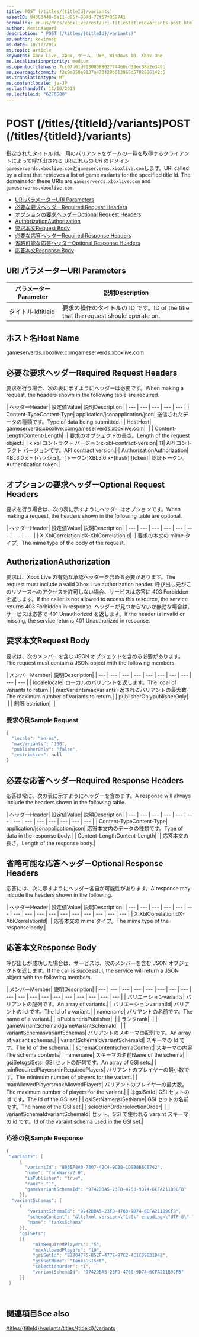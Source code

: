 ```yaml
---
title: POST (/titles/{titleId}/variants)
assetID: 84303448-5a11-d96f-907d-77f57f859741
permalink: en-us/docs/xboxlive/rest/uri-titlestitleidvariants-post.html
author: KevinAsgari
description: " POST (/titles/{titleId}/variants)"
ms.author: kevinasg
ms.date: 10/12/2017
ms.topic: article
keywords: Xbox Live, Xbox, ゲーム, UWP, Windows 10, Xbox One
ms.localizationpriority: medium
ms.openlocfilehash: 7cc67b61d9130838802774460cd38ec08e2e349b
ms.sourcegitcommit: f2c9a050a9137a473f28b613968d5782866142c6
ms.translationtype: MT
ms.contentlocale: ja-JP
ms.lasthandoff: 11/10/2018
ms.locfileid: "6276580"
---
```

# <a name="post-titlestitleidvariants"></a><span data-ttu-id="58cda-104">POST (/titles/{titleId}/variants)</span><span class="sxs-lookup"><span data-stu-id="58cda-104">POST (/titles/{titleId}/variants)</span></span>
<span data-ttu-id="58cda-105">指定されたタイトル id。 用のバリアントをゲームの一覧を取得するクライアントによって呼び出される URIこれらの Uri のドメイン`gameserverds.xboxlive.com`と`gameserverms.xboxlive.com`します。</span><span class="sxs-lookup"><span data-stu-id="58cda-105">URI called by a client that retrieves a list of game variants for the specified title Id. The domains for these URIs are `gameserverds.xboxlive.com` and `gameserverms.xboxlive.com`.</span></span>
 
  * [<span data-ttu-id="58cda-106">URI パラメーター</span><span class="sxs-lookup"><span data-stu-id="58cda-106">URI Parameters</span></span>](#ID4EZ)
  * [<span data-ttu-id="58cda-107">必要な要求ヘッダー</span><span class="sxs-lookup"><span data-stu-id="58cda-107">Required Request Headers</span></span>](#ID4EIB)
  * [<span data-ttu-id="58cda-108">オプションの要求ヘッダー</span><span class="sxs-lookup"><span data-stu-id="58cda-108">Optional Request Headers</span></span>](#ID4EED)
  * [<span data-ttu-id="58cda-109">Authorization</span><span class="sxs-lookup"><span data-stu-id="58cda-109">Authorization</span></span>](#ID4E3D)
  * [<span data-ttu-id="58cda-110">要求本文</span><span class="sxs-lookup"><span data-stu-id="58cda-110">Request Body</span></span>](#ID4EEE)
  * [<span data-ttu-id="58cda-111">必要な応答ヘッダー</span><span class="sxs-lookup"><span data-stu-id="58cda-111">Required Response Headers</span></span>](#ID4ELF)
  * [<span data-ttu-id="58cda-112">省略可能な応答ヘッダー</span><span class="sxs-lookup"><span data-stu-id="58cda-112">Optional Response Headers</span></span>](#ID4EMG)
  * [<span data-ttu-id="58cda-113">応答本文</span><span class="sxs-lookup"><span data-stu-id="58cda-113">Response Body</span></span>](#ID4EEH)
 
<a id="ID4EZ"></a>

 
## <a name="uri-parameters"></a><span data-ttu-id="58cda-114">URI パラメーター</span><span class="sxs-lookup"><span data-stu-id="58cda-114">URI Parameters</span></span>
 
| <span data-ttu-id="58cda-115">パラメーター</span><span class="sxs-lookup"><span data-stu-id="58cda-115">Parameter</span></span>| <span data-ttu-id="58cda-116">説明</span><span class="sxs-lookup"><span data-stu-id="58cda-116">Description</span></span>| 
| --- | --- | 
| <span data-ttu-id="58cda-117">タイトル id</span><span class="sxs-lookup"><span data-stu-id="58cda-117">titleid</span></span>| <span data-ttu-id="58cda-118">要求の操作のタイトルの ID です。</span><span class="sxs-lookup"><span data-stu-id="58cda-118">ID of the title that the request should operate on.</span></span>| 
  
<a id="ID5EG"></a>

 
## <a name="host-name"></a><span data-ttu-id="58cda-119">ホスト名</span><span class="sxs-lookup"><span data-stu-id="58cda-119">Host Name</span></span>

<span data-ttu-id="58cda-120">gameserverds.xboxlive.com</span><span class="sxs-lookup"><span data-stu-id="58cda-120">gameserverds.xboxlive.com</span></span>
 
<a id="ID4EIB"></a>

 
## <a name="required-request-headers"></a><span data-ttu-id="58cda-121">必要な要求ヘッダー</span><span class="sxs-lookup"><span data-stu-id="58cda-121">Required Request Headers</span></span>
 
<span data-ttu-id="58cda-122">要求を行う場合、次の表に示すようにヘッダーは必要です。</span><span class="sxs-lookup"><span data-stu-id="58cda-122">When making a request, the headers shown in the following table are required.</span></span>
 
| <span data-ttu-id="58cda-123">ヘッダー</span><span class="sxs-lookup"><span data-stu-id="58cda-123">Header</span></span>| <span data-ttu-id="58cda-124">設定値</span><span class="sxs-lookup"><span data-stu-id="58cda-124">Value</span></span>| <span data-ttu-id="58cda-125">説明</span><span class="sxs-lookup"><span data-stu-id="58cda-125">Description</span></span>| 
| --- | --- | --- | --- | --- | 
| <span data-ttu-id="58cda-126">Content-Type</span><span class="sxs-lookup"><span data-stu-id="58cda-126">Content-Type</span></span>| <span data-ttu-id="58cda-127">application/json</span><span class="sxs-lookup"><span data-stu-id="58cda-127">application/json</span></span>| <span data-ttu-id="58cda-128">送信されたデータの種類です。</span><span class="sxs-lookup"><span data-stu-id="58cda-128">Type of data being submitted.</span></span>| 
| <span data-ttu-id="58cda-129">Host</span><span class="sxs-lookup"><span data-stu-id="58cda-129">Host</span></span>| <span data-ttu-id="58cda-130">gameserverds.xboxlive.com</span><span class="sxs-lookup"><span data-stu-id="58cda-130">gameserverds.xboxlive.com</span></span>|  | 
| <span data-ttu-id="58cda-131">Content-Length</span><span class="sxs-lookup"><span data-stu-id="58cda-131">Content-Length</span></span>|  | <span data-ttu-id="58cda-132">要求のオブジェクトの長さ。</span><span class="sxs-lookup"><span data-stu-id="58cda-132">Length of the request object.</span></span>| 
| <span data-ttu-id="58cda-133">x xbl コントラクト バージョン</span><span class="sxs-lookup"><span data-stu-id="58cda-133">x-xbl-contract-version</span></span>| <span data-ttu-id="58cda-134">1</span><span class="sxs-lookup"><span data-stu-id="58cda-134">1</span></span>| <span data-ttu-id="58cda-135">API コントラクト バージョンです。</span><span class="sxs-lookup"><span data-stu-id="58cda-135">API contract version.</span></span>| 
| <span data-ttu-id="58cda-136">Authorization</span><span class="sxs-lookup"><span data-stu-id="58cda-136">Authorization</span></span>| <span data-ttu-id="58cda-137">XBL3.0 x = [ハッシュ]。[トークン]</span><span class="sxs-lookup"><span data-stu-id="58cda-137">XBL3.0 x=[hash];[token]</span></span>| <span data-ttu-id="58cda-138">認証トークン。</span><span class="sxs-lookup"><span data-stu-id="58cda-138">Authentication token.</span></span>| 
  
<a id="ID4EED"></a>

 
## <a name="optional-request-headers"></a><span data-ttu-id="58cda-139">オプションの要求ヘッダー</span><span class="sxs-lookup"><span data-stu-id="58cda-139">Optional Request Headers</span></span>
 
<span data-ttu-id="58cda-140">要求を行う場合は、次の表に示すようにヘッダーはオプションです。</span><span class="sxs-lookup"><span data-stu-id="58cda-140">When making a request, the headers shown in the following table are optional.</span></span>
 
| <span data-ttu-id="58cda-141">ヘッダー</span><span class="sxs-lookup"><span data-stu-id="58cda-141">Header</span></span>| <span data-ttu-id="58cda-142">設定値</span><span class="sxs-lookup"><span data-stu-id="58cda-142">Value</span></span>| <span data-ttu-id="58cda-143">説明</span><span class="sxs-lookup"><span data-stu-id="58cda-143">Description</span></span>| 
| --- | --- | --- | --- | --- | --- | --- | --- | 
| <span data-ttu-id="58cda-144">X XblCorrelationId</span><span class="sxs-lookup"><span data-stu-id="58cda-144">X-XblCorrelationId</span></span>|  | <span data-ttu-id="58cda-145">要求の本文の mime タイプ。</span><span class="sxs-lookup"><span data-stu-id="58cda-145">The mime type of the body of the request.</span></span>| 
  
<a id="ID4E3D"></a>

 
## <a name="authorization"></a><span data-ttu-id="58cda-146">Authorization</span><span class="sxs-lookup"><span data-stu-id="58cda-146">Authorization</span></span>

<span data-ttu-id="58cda-147">要求は、Xbox Live の有効な承認ヘッダーを含める必要があります。</span><span class="sxs-lookup"><span data-stu-id="58cda-147">The request must include a valid Xbox Live authorization header.</span></span> <span data-ttu-id="58cda-148">呼び出し元がこのリソースへのアクセスを許可しない場合、サービスは応答に 403 Forbidden を返します。</span><span class="sxs-lookup"><span data-stu-id="58cda-148">If the caller is not allowed to access this resource, the service returns 403 Forbidden in response.</span></span> <span data-ttu-id="58cda-149">ヘッダーが見つからないか無効な場合は、サービスは応答で 401 Unauthorized を返します。</span><span class="sxs-lookup"><span data-stu-id="58cda-149">If the header is invalid or missing, the service returns 401 Unauthorized in response.</span></span>
 
<a id="ID4EEE"></a>

 
## <a name="request-body"></a><span data-ttu-id="58cda-150">要求本文</span><span class="sxs-lookup"><span data-stu-id="58cda-150">Request Body</span></span>
 
<span data-ttu-id="58cda-151">要求は、次のメンバーを含む JSON オブジェクトを含める必要があります。</span><span class="sxs-lookup"><span data-stu-id="58cda-151">The request must contain a JSON object with the following members.</span></span>
 
| <span data-ttu-id="58cda-152">メンバー</span><span class="sxs-lookup"><span data-stu-id="58cda-152">Member</span></span>| <span data-ttu-id="58cda-153">説明</span><span class="sxs-lookup"><span data-stu-id="58cda-153">Description</span></span>| 
| --- | --- | --- | --- | --- | --- | --- | --- | --- | --- | 
| <span data-ttu-id="58cda-154">locale</span><span class="sxs-lookup"><span data-stu-id="58cda-154">locale</span></span>| <span data-ttu-id="58cda-155">ローカルのバリアントを返します。</span><span class="sxs-lookup"><span data-stu-id="58cda-155">The local of variants to return.</span></span>| 
| <span data-ttu-id="58cda-156">maxVariants</span><span class="sxs-lookup"><span data-stu-id="58cda-156">maxVariants</span></span>| <span data-ttu-id="58cda-157">返されるバリアントの最大数。</span><span class="sxs-lookup"><span data-stu-id="58cda-157">The maximum number of variants to return.</span></span>| 
| <span data-ttu-id="58cda-158">publisherOnly</span><span class="sxs-lookup"><span data-stu-id="58cda-158">publisherOnly</span></span>|  | 
| <span data-ttu-id="58cda-159">制限</span><span class="sxs-lookup"><span data-stu-id="58cda-159">restriction</span></span>|  | 
 
<a id="ID4EDF"></a>

 
### <a name="sample-request"></a><span data-ttu-id="58cda-160">要求の例</span><span class="sxs-lookup"><span data-stu-id="58cda-160">Sample Request</span></span>
 

```cpp
{
  "locale": "en-us",
  "maxVariants": "100",
  "publisherOnly": "false",
  "restriction": null
}

```

   
<a id="ID4ELF"></a>

 
## <a name="required-response-headers"></a><span data-ttu-id="58cda-161">必要な応答ヘッダー</span><span class="sxs-lookup"><span data-stu-id="58cda-161">Required Response Headers</span></span>
 
<span data-ttu-id="58cda-162">応答は常に、次の表に示すようにヘッダーを含めます。</span><span class="sxs-lookup"><span data-stu-id="58cda-162">A response will always include the headers shown in the following table.</span></span>
 
| <span data-ttu-id="58cda-163">ヘッダー</span><span class="sxs-lookup"><span data-stu-id="58cda-163">Header</span></span>| <span data-ttu-id="58cda-164">設定値</span><span class="sxs-lookup"><span data-stu-id="58cda-164">Value</span></span>| <span data-ttu-id="58cda-165">説明</span><span class="sxs-lookup"><span data-stu-id="58cda-165">Description</span></span>| 
| --- | --- | --- | --- | --- | --- | --- | --- | --- | --- | --- | --- | --- | 
| <span data-ttu-id="58cda-166">Content-Type</span><span class="sxs-lookup"><span data-stu-id="58cda-166">Content-Type</span></span>| <span data-ttu-id="58cda-167">application/json</span><span class="sxs-lookup"><span data-stu-id="58cda-167">application/json</span></span>| <span data-ttu-id="58cda-168">応答本文内のデータの種類です。</span><span class="sxs-lookup"><span data-stu-id="58cda-168">Type of data in the response body.</span></span>| 
| <span data-ttu-id="58cda-169">Content-Length</span><span class="sxs-lookup"><span data-stu-id="58cda-169">Content-Length</span></span>|  | <span data-ttu-id="58cda-170">応答本文の長さ。</span><span class="sxs-lookup"><span data-stu-id="58cda-170">Length of the response body.</span></span>| 
  
<a id="ID4EMG"></a>

 
## <a name="optional-response-headers"></a><span data-ttu-id="58cda-171">省略可能な応答ヘッダー</span><span class="sxs-lookup"><span data-stu-id="58cda-171">Optional Response Headers</span></span>
 
<span data-ttu-id="58cda-172">応答には、次に示すようにヘッダー各自が可能性があります。</span><span class="sxs-lookup"><span data-stu-id="58cda-172">A response may inlcude the headers shown in the following.</span></span>
 
| <span data-ttu-id="58cda-173">ヘッダー</span><span class="sxs-lookup"><span data-stu-id="58cda-173">Header</span></span>| <span data-ttu-id="58cda-174">設定値</span><span class="sxs-lookup"><span data-stu-id="58cda-174">Value</span></span>| <span data-ttu-id="58cda-175">説明</span><span class="sxs-lookup"><span data-stu-id="58cda-175">Description</span></span>| 
| --- | --- | --- | --- | --- | --- | --- | --- | --- | --- | --- | --- | --- | --- | --- | --- | 
| <span data-ttu-id="58cda-176">X XblCorrelationId</span><span class="sxs-lookup"><span data-stu-id="58cda-176">X-XblCorrelationId</span></span>|  | <span data-ttu-id="58cda-177">応答本文の mime タイプ。</span><span class="sxs-lookup"><span data-stu-id="58cda-177">The mime type of the response body.</span></span>| 
  
<a id="ID4EEH"></a>

 
## <a name="response-body"></a><span data-ttu-id="58cda-178">応答本文</span><span class="sxs-lookup"><span data-stu-id="58cda-178">Response Body</span></span>
 
<span data-ttu-id="58cda-179">呼び出しが成功した場合は、サービスは、次のメンバーを含む JSON オブジェクトを返します。</span><span class="sxs-lookup"><span data-stu-id="58cda-179">If the call is successful, the service will return a JSON object with the following members.</span></span>
 
| <span data-ttu-id="58cda-180">メンバー</span><span class="sxs-lookup"><span data-stu-id="58cda-180">Member</span></span>| <span data-ttu-id="58cda-181">説明</span><span class="sxs-lookup"><span data-stu-id="58cda-181">Description</span></span>| 
| --- | --- | --- | --- | --- | --- | --- | --- | --- | --- | --- | --- | --- | --- | --- | --- | --- | --- | 
| <span data-ttu-id="58cda-182">バリエーション</span><span class="sxs-lookup"><span data-stu-id="58cda-182">variants</span></span>| <span data-ttu-id="58cda-183">バリアントの配列です。</span><span class="sxs-lookup"><span data-stu-id="58cda-183">An array of variants.</span></span>| 
| <span data-ttu-id="58cda-184">バリエーション</span><span class="sxs-lookup"><span data-stu-id="58cda-184">variantId</span></span>| <span data-ttu-id="58cda-185">バリアントの Id です。</span><span class="sxs-lookup"><span data-stu-id="58cda-185">The Id of a variant.</span></span>| 
| <span data-ttu-id="58cda-186">name</span><span class="sxs-lookup"><span data-stu-id="58cda-186">name</span></span>| <span data-ttu-id="58cda-187">バリアントの名前です。</span><span class="sxs-lookup"><span data-stu-id="58cda-187">The name of a variant.</span></span>| 
| <span data-ttu-id="58cda-188">isPublisher</span><span class="sxs-lookup"><span data-stu-id="58cda-188">isPublisher</span></span>|  | 
| <span data-ttu-id="58cda-189">ランク</span><span class="sxs-lookup"><span data-stu-id="58cda-189">rank</span></span>|  | 
| <span data-ttu-id="58cda-190">gameVariantSchemaId</span><span class="sxs-lookup"><span data-stu-id="58cda-190">gameVariantSchemaId</span></span>|  | 
| <span data-ttu-id="58cda-191">variantSchemas</span><span class="sxs-lookup"><span data-stu-id="58cda-191">variantSchemas</span></span>| <span data-ttu-id="58cda-192">バリアントのスキーマの配列です。</span><span class="sxs-lookup"><span data-stu-id="58cda-192">An array of variant schemas.</span></span>| 
| <span data-ttu-id="58cda-193">variantSchemaId</span><span class="sxs-lookup"><span data-stu-id="58cda-193">variantSchemaId</span></span>| <span data-ttu-id="58cda-194">スキーマの Id です。</span><span class="sxs-lookup"><span data-stu-id="58cda-194">The Id of the schema.</span></span>| 
| <span data-ttu-id="58cda-195">schemaContent</span><span class="sxs-lookup"><span data-stu-id="58cda-195">schemaContent</span></span>| <span data-ttu-id="58cda-196">スキーマの内容</span><span class="sxs-lookup"><span data-stu-id="58cda-196">The schema contents</span></span>| 
| <span data-ttu-id="58cda-197">name</span><span class="sxs-lookup"><span data-stu-id="58cda-197">name</span></span>| <span data-ttu-id="58cda-198">スキーマの名前</span><span class="sxs-lookup"><span data-stu-id="58cda-198">Name of the schema</span></span>| 
| <span data-ttu-id="58cda-199">gsiSets</span><span class="sxs-lookup"><span data-stu-id="58cda-199">gsiSets</span></span>| <span data-ttu-id="58cda-200">GSI セットの配列です。</span><span class="sxs-lookup"><span data-stu-id="58cda-200">An array of GSI sets.</span></span>| 
| <span data-ttu-id="58cda-201">minRequiredPlayers</span><span class="sxs-lookup"><span data-stu-id="58cda-201">minRequiredPlayers</span></span>| <span data-ttu-id="58cda-202">バリアントのプレイヤーの最小数です。</span><span class="sxs-lookup"><span data-stu-id="58cda-202">The minimum number of players for the variant.</span></span>| 
| <span data-ttu-id="58cda-203">maxAllowedPlayers</span><span class="sxs-lookup"><span data-stu-id="58cda-203">maxAllowedPlayers</span></span>| <span data-ttu-id="58cda-204">バリアントのプレイヤーの最大数。</span><span class="sxs-lookup"><span data-stu-id="58cda-204">The maximum number of players for the variant.</span></span>| 
| <span data-ttu-id="58cda-205">は</span><span class="sxs-lookup"><span data-stu-id="58cda-205">gsiSetId</span></span>| <span data-ttu-id="58cda-206">GSI セットの Id です。</span><span class="sxs-lookup"><span data-stu-id="58cda-206">The Id of the GSI set.</span></span>| 
| <span data-ttu-id="58cda-207">gsiSetName</span><span class="sxs-lookup"><span data-stu-id="58cda-207">gsiSetName</span></span>| <span data-ttu-id="58cda-208">GSI セットの名前です。</span><span class="sxs-lookup"><span data-stu-id="58cda-208">The name of the GSI set.</span></span>| 
| <span data-ttu-id="58cda-209">selectionOrder</span><span class="sxs-lookup"><span data-stu-id="58cda-209">selectionOrder</span></span>|  | 
| <span data-ttu-id="58cda-210">variantSchemaId</span><span class="sxs-lookup"><span data-stu-id="58cda-210">variantSchemaId</span></span>| <span data-ttu-id="58cda-211">セット、GSI で使われる varaint スキーマの id です。</span><span class="sxs-lookup"><span data-stu-id="58cda-211">Id of the varaint schema used in the GSI set.</span></span>| 
 
<a id="ID4EYBAC"></a>

 
### <a name="sample-response"></a><span data-ttu-id="58cda-212">応答の例</span><span class="sxs-lookup"><span data-stu-id="58cda-212">Sample Response</span></span>
 

```cpp
{
 "variants": [
     { 
       "variantId": "8B6EF8A0-7807-42C4-9CB0-1D9B8B8CE742", 
       "name": "tankWarsV2.0",
       "isPublisher": "true",
       "rank": "1",
       "gameVariantSchemaId": "9742DBA5-23FD-4760-9D74-6CFA211B9CFB"
     }],
  "variantSchemas": [
     {
        "variantSchemaId": "9742DBA5-23FD-4760-9D74-6CFA211B9CFB",
        "schemaContent": "&lt;?xml version=\"1.0\" encoding=\"UTF-8\" ?>&lt;xs:schema xmlns:xs=\"http://www.w3.org/2001/XMLSchema\">&lt;xs:element name=\"root\">&lt;/xs:element>&lt;/xs:schema>"
        "name": "tanksSchema"
     }],
     "gsiSets":
     [{ 
          "minRequiredPlayers": "5", 
          "maxAllowedPlayers": "10", 
          "gsiSetId": "B28047F5-B52F-477E-97C2-4C1C39E31D42",
          "gsiSetName": "TanksGSISet",
          "selectionOrder": "1",
          "variantSchemaId": "9742DBA5-23FD-4760-9D74-6CFA211B9CFB"
     }]
 }

  

```

   
<a id="ID4ERCAC"></a>

 
## <a name="see-also"></a><span data-ttu-id="58cda-213">関連項目</span><span class="sxs-lookup"><span data-stu-id="58cda-213">See also</span></span>
 [<span data-ttu-id="58cda-214">/titles/{titleId}/variants</span><span class="sxs-lookup"><span data-stu-id="58cda-214">/titles/{titleId}/variants</span></span>](uri-titlestitleidvariants.md)

  